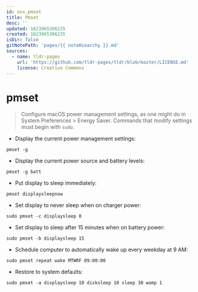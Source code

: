 ```yaml
---
id: osx.pmset
title: Pmset
desc: ''
updated: 1623965306235
created: 1623965306235
isDir: false
gitNotePath: 'pages/{{ noteHiearchy }}.md'
sources:
  - name: tldr-pages
    url: 'https://github.com/tldr-pages/tldr/blob/master/LICENSE.md'
    license: Creative Commons
---
```

# pmset

> Configure macOS power management settings, as one might do in System Preferences > Energy Saver.
> Commands that modify settings must begin with `sudo`.

- Display the current power management settings:

`pmset -g`

- Display the current power source and battery levels:

`pmset -g batt`

- Put display to sleep immediately:

`pmset displaysleepnow`

- Set display to never sleep when on charger power:

`sudo pmset -c displaysleep 0`

- Set display to sleep after 15 minutes when on battery power:

`sudo pmset -b displaysleep 15`

- Schedule computer to automatically wake up every weekday at 9 AM:

`sudo pmset repeat wake MTWRF 09:00:00`

- Restore to system defaults:

`sudo pmset -a displaysleep 10 disksleep 10 sleep 30 womp 1`

